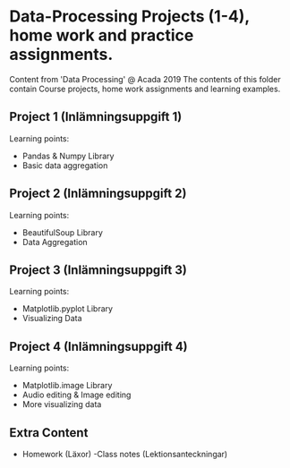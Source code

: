 # Data-Processing Projects (1-4), home work and practice assignments.
Content from 'Data Processing' @ Acada 2019
The contents of this folder contain Course projects, home work assignments and learning examples.

## Project 1 (Inlämningsuppgift 1)
Learning points:
- Pandas & Numpy Library
- Basic data aggregation

## Project 2 (Inlämningsuppgift 2)
Learning points:
- BeautifulSoup Library
- Data Aggregation

## Project 3 (Inlämningsuppgift 3)
Learning points:
- Matplotlib.pyplot Library
- Visualizing Data

## Project 4 (Inlämningsuppgift 4)
Learning points:
- Matplotlib.image Library
- Audio editing & Image editing
- More visualizing data

## Extra Content
- Homework (Läxor)
-Class notes (Lektionsanteckningar)

